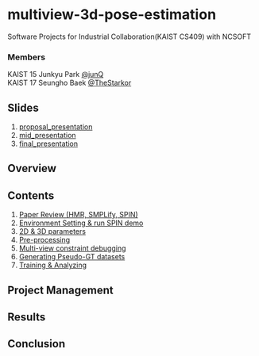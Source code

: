 # multiview-3d-pose-estimation
Software Projects for Industrial Collaboration(KAIST CS409) with NCSOFT

### Members
KAIST 15 Junkyu Park  [@junQ](https://github.com/jade227)  
KAIST 17 Seungho Baek [@TheStarkor](https://github.com/TheStarkor)

## Slides
1. [proposal_presentation](https://github.com/TheStarkor/multiview-3d-pose-estimation/blob/main/slides/proposal_presentation_team1.pdf)
2. [mid_presentation](https://github.com/TheStarkor/multiview-3d-pose-estimation/blob/main/slides/mid_presentation_team1.pdf)
3. [final_presentation](https://github.com/TheStarkor/multiview-3d-pose-estimation/blob/main/slides/final_presentation_team1.pdf)

## Overview


## Contents
1. [Paper Review (HMR, SMPLify, SPIN)]()
2. [Environment Setting & run SPIN demo]()
3. [2D & 3D parameters]()
4. [Pre-processing]()
5. [Multi-view constraint debugging]()
6. [Generating Pseudo-GT datasets]()
7. [Training & Analyzing]()

## Project Management

## Results

## Conclusion
